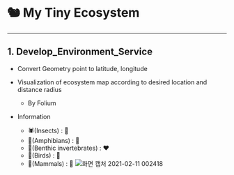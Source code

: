 # 🐿 My Tiny Ecosystem
---
## 1. Develop_Environment_Service
  - Convert Geometry point to latitude, longitude
  - Visualization of ecosystem map according to desired location and distance radius
    - By Folium
    
  - Information
    - 🕷(Insects) : 💛
    - 🐍(Amphibians) : 💙 
    - 🐛(Benthic invertebrates) : ❤
    - 🦅(Birds) : 💜
    - 🦝(Mammals) : 💚
![화면 캡처 2021-02-11 002418](https://user-images.githubusercontent.com/54921730/107530838-94ab0300-6bff-11eb-9fdd-d2cdc326f1cd.png)

